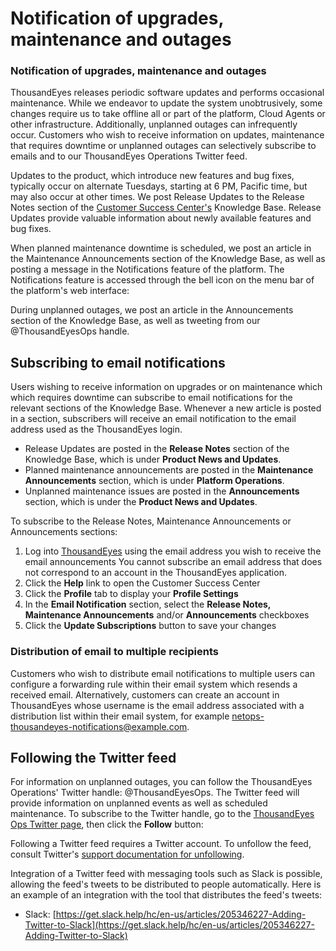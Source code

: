 # Notification of upgrades, maintenance and outages

### Notification of upgrades, maintenance and outages

ThousandEyes releases periodic software updates and performs occasional maintenance.  While we endeavor to update the system unobtrusively, some changes require us to take offline all or part of the platform, Cloud Agents or other infrastructure. Additionally, unplanned outages can infrequently occur. Customers who wish to receive information on updates, maintenance that requires downtime or unplanned outages can selectively subscribe to emails and to our ThousandEyes Operations Twitter feed.

Updates to the product, which introduce new features and bug fixes, typically occur on alternate Tuesdays, starting at 6 PM, Pacific time, but may also occur at other times. We post Release Updates to the Release Notes section of the [Customer Success Center's](https://success.thousandeyes.com/) Knowledge Base.  Release Updates provide valuable information about newly available features and bug fixes.

When planned maintenance downtime is scheduled, we post an article in the Maintenance Announcements section of the Knowledge Base, as well as posting a message in the Notifications feature of the platform.  The Notifications feature is accessed through the bell icon on the menu bar of the platform's web interface:

During unplanned outages, we post an article in the Announcements section of the Knowledge Base, as well as tweeting from our @ThousandEyesOps handle.

## Subscribing to email notifications

Users wishing to receive information on upgrades or on maintenance which which requires downtime can subscribe to email notifications for the relevant sections of the Knowledge Base.  Whenever a new article is posted in a section, subscribers will receive an email notification to the email address used as the ThousandEyes login.

* Release Updates are posted in the **Release Notes** section of the Knowledge Base, which is under **Product News and Updates**.
* Planned maintenance announcements are posted in the **Maintenance Announcements** section, which is under **Platform Operations**.
* Unplanned maintenance issues are posted in the **Announcements** section, which is under the **Product News and Updates**.

To subscribe to the Release Notes, Maintenance Announcements or Announcements sections:

1. Log into [ThousandEyes](https://app.thousandeyes.com/) using the email address you wish to receive the email announcements  You cannot subscribe an email address that does not correspond to an account in the ThousandEyes application.
2. Click the **Help** link to open the Customer Success Center
3. Click the **Profile** tab to display your **Profile Settings**
4. In the **Email Notification** section, select the **Release Notes,** **Maintenance Announcements** and/or **Announcements** checkboxes
5. Click the **Update Subscriptions** button to save your changes

### Distribution of email to multiple recipients

Customers who wish to distribute email notifications to multiple users can configure a forwarding rule within their email system which resends a received email.  Alternatively, customers can create an account in ThousandEyes whose username is the email address associated with a distribution list within their email system, for example netops-thousandeyes-notifications@example.com.

## Following the Twitter feed

For information on unplanned outages, you can follow the ThousandEyes Operations' Twitter handle: @ThousandEyesOps.  The Twitter feed will provide information on unplanned events as well as scheduled maintenance.  To subscribe to the Twitter handle, go to the [ThousandEyes Ops Twitter page](https://twitter.com/ThousandEyesOps), then click the **Follow** button:

Following a Twitter feed requires a Twitter account.  To unfollow the feed, consult Twitter's [support documentation for unfollowing](https://support.twitter.com/articles/15355-unfollowing-people-on-twitter).

Integration of a Twitter feed with messaging tools such as Slack is possible, allowing the feed's tweets to be distributed to people automatically.  Here is an example of an integration with the tool that distributes the feed's tweets:

* Slack: [https://get.slack.help/hc/en-us/articles/205346227-Adding-Twitter-to-Slack](https://get.slack.help/hc/en-us/articles/205346227-Adding-Twitter-to-Slack)


